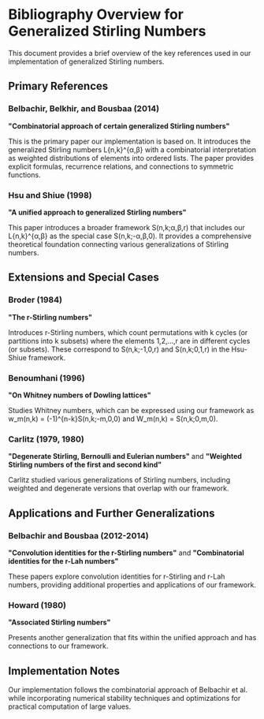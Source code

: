 # Bibliography Overview for Generalized Stirling Numbers

This document provides a brief overview of the key references used in our implementation of generalized Stirling numbers.

## Primary References

### Belbachir, Belkhir, and Bousbaa (2014)
**"Combinatorial approach of certain generalized Stirling numbers"**

This is the primary paper our implementation is based on. It introduces the generalized Stirling numbers L{n,k}^{α,β} with a combinatorial interpretation as weighted distributions of elements into ordered lists. The paper provides explicit formulas, recurrence relations, and connections to symmetric functions.

### Hsu and Shiue (1998)
**"A unified approach to generalized Stirling numbers"**

This paper introduces a broader framework S(n,k;α,β,r) that includes our L{n,k}^{α,β} as the special case S(n,k;-α,β,0). It provides a comprehensive theoretical foundation connecting various generalizations of Stirling numbers.

## Extensions and Special Cases

### Broder (1984)
**"The r-Stirling numbers"**

Introduces r-Stirling numbers, which count permutations with k cycles (or partitions into k subsets) where the elements 1,2,...,r are in different cycles (or subsets). These correspond to S(n,k;-1,0,r) and S(n,k;0,1,r) in the Hsu-Shiue framework.

### Benoumhani (1996)
**"On Whitney numbers of Dowling lattices"**

Studies Whitney numbers, which can be expressed using our framework as w_m(n,k) = (-1)^{n-k}S(n,k;-m,0,0) and W_m(n,k) = S(n,k;0,m,0).

### Carlitz (1979, 1980)
**"Degenerate Stirling, Bernoulli and Eulerian numbers"** and **"Weighted Stirling numbers of the first and second kind"**

Carlitz studied various generalizations of Stirling numbers, including weighted and degenerate versions that overlap with our framework.

## Applications and Further Generalizations

### Belbachir and Bousbaa (2012-2014)
**"Convolution identities for the r-Stirling numbers"** and **"Combinatorial identities for the r-Lah numbers"**

These papers explore convolution identities for r-Stirling and r-Lah numbers, providing additional properties and applications of our framework.

### Howard (1980)
**"Associated Stirling numbers"**

Presents another generalization that fits within the unified approach and has connections to our framework.

## Implementation Notes

Our implementation follows the combinatorial approach of Belbachir et al. while incorporating numerical stability techniques and optimizations for practical computation of large values.
